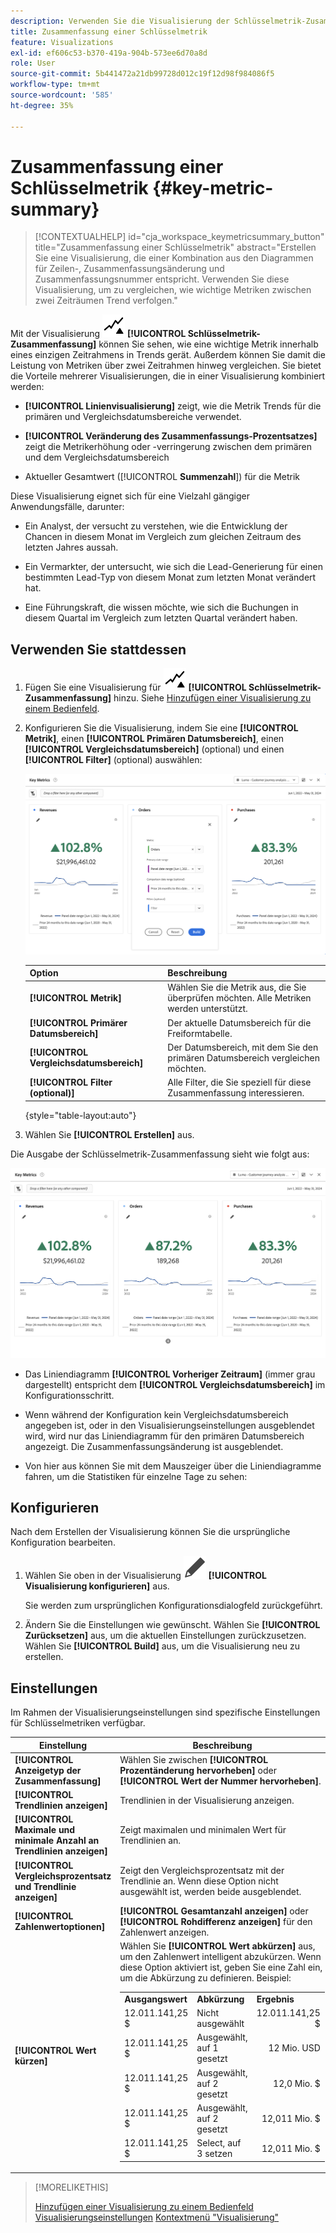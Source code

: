 ```yaml
---
description: Verwenden Sie die Visualisierung der Schlüsselmetrik-Zusammenfassung, um die Leistung der Kennzahlen über zwei Timelines hinweg zu vergleichen.
title: Zusammenfassung einer Schlüsselmetrik
feature: Visualizations
exl-id: ef606c53-b370-419a-904b-573ee6d70a8d
role: User
source-git-commit: 5b441472a21db99728d012c19f12d98f984086f5
workflow-type: tm+mt
source-wordcount: '585'
ht-degree: 35%

---
```


# Zusammenfassung einer Schlüsselmetrik {#key-metric-summary}

<!-- markdownlint-disable MD034 -->

>[!CONTEXTUALHELP]
>id="cja_workspace_keymetricsummary_button"
>title="Zusammenfassung einer Schlüsselmetrik"
>abstract="Erstellen Sie eine Visualisierung, die einer Kombination aus den Diagrammen für Zeilen-, Zusammenfassungsänderung und Zusammenfassungsnummer entspricht. Verwenden Sie diese Visualisierung, um zu vergleichen, wie wichtige Metriken zwischen zwei Zeiträumen Trend verfolgen."

<!-- markdownlint-enable MD034 -->


Mit der Visualisierung ![Schlüsselmetriken](/help/assets/icons/KeyMetrics.svg) **[!UICONTROL Schlüsselmetrik-Zusammenfassung]** können Sie sehen, wie eine wichtige Metrik innerhalb eines einzigen Zeitrahmens in Trends gerät. Außerdem können Sie damit die Leistung von Metriken über zwei Zeitrahmen hinweg vergleichen. Sie bietet die Vorteile mehrerer Visualisierungen, die in einer Visualisierung kombiniert werden:

* **[!UICONTROL Linienvisualisierung]** zeigt, wie die Metrik Trends für die primären und Vergleichsdatumsbereiche verwendet.

* **[!UICONTROL Veränderung des Zusammenfassungs-Prozentsatzes]** zeigt die Metrikerhöhung oder -verringerung zwischen dem primären und dem Vergleichsdatumsbereich

* Aktueller Gesamtwert ([!UICONTROL **Summenzahl**]) für die Metrik

Diese Visualisierung eignet sich für eine Vielzahl gängiger Anwendungsfälle, darunter:

* Ein Analyst, der versucht zu verstehen, wie die Entwicklung der Chancen in diesem Monat im Vergleich zum gleichen Zeitraum des letzten Jahres aussah.

* Ein Vermarkter, der untersucht, wie sich die Lead-Generierung für einen bestimmten Lead-Typ von diesem Monat zum letzten Monat verändert hat.

* Eine Führungskraft, die wissen möchte, wie sich die Buchungen in diesem Quartal im Vergleich zum letzten Quartal verändert haben.

## Verwenden Sie stattdessen 

1. Fügen Sie eine Visualisierung für ![KeyMetrics](/help/assets/icons/KeyMetrics.svg) **[!UICONTROL Schlüsselmetrik-Zusammenfassung]** hinzu. Siehe [Hinzufügen einer Visualisierung zu einem Bedienfeld](freeform-analysis-visualizations.md#add-visualizations-to-a-panel).

1. Konfigurieren Sie die Visualisierung, indem Sie eine **[!UICONTROL Metrik]**, einen **[!UICONTROL Primären Datumsbereich]**, einen **[!UICONTROL Vergleichsdatumsbereich]** (optional) und einen **[!UICONTROL Filter]** (optional) auswählen:

   ![Schlüsselmetrikkonfiguration, die die Optionen für Metrik, Primärdatumsbereich, Vergleichsdatumsbereich und Segment anzeigt.](assets/key-metrics-config.png)

   | Option | Beschreibung |
   | --- | --- |
   | **[!UICONTROL Metrik]** | Wählen Sie die Metrik aus, die Sie überprüfen möchten. Alle Metriken werden unterstützt. |
   | **[!UICONTROL Primärer Datumsbereich]** | Der aktuelle Datumsbereich für die Freiformtabelle. |
   | **[!UICONTROL Vergleichsdatumsbereich]** | Der Datumsbereich, mit dem Sie den primären Datumsbereich vergleichen möchten. |
   | **[!UICONTROL Filter (optional)]** | Alle Filter, die Sie speziell für diese Zusammenfassung interessieren. |

   {style="table-layout:auto"}

1. Wählen Sie **[!UICONTROL Erstellen]** aus.

<!--## How the Key Metric Summary visualization handles the comparison date range

(This will probably release in January. Per Jaden Howell)

* If the primary date range is set to the panel date range, there are 2-6 options that are considered 'relative' to the primary date range. These usually include the previous period (same amount of time immediately proceeding the primary date range), and 52 weeks prior to that date range.

* If the comparison date range is set to one of the 'relative' options, upon updating the primary date range, the comparison date range updates to the period immediate preceding the panel date range.

* If your comparison date range is *not* set to a 'relative' option, then updating the panel date range changes your primary date range, but has no effect on the comparison date range.

**Example 1**

Primary date range is set to the panel's date range: 'Yesterday'
Comparison date range is set to a relative date range, one of: 'Previous day', 'Same day last week', 'Same day 4 weeks prior', 'Same day last month', 'Same day last year', or 'Same day 52 weeks prior'.
When I change the panel's date range to 'This month', the comparison date range will update to 'Previous month'.

**Example 2**
 
Primary date range is set to the panel's date range: 'Yesterday'
Comparison date range is set to a non-relative date range, such as 'Feb 2nd, 2022', 'Highest sales day', 'Last week', etc. 

>[!NOTE]
>
>Last week is relative to the day the project is opened on, but it is not based on the panel's date range of 'Yesterday'. In other cases, such as if the panel's date range was 'This week', it may be relative.

When you change the panel's date range to '4 days ago', the comparison date range remains at the previous selection. -->

Die Ausgabe der Schlüsselmetrik-Zusammenfassung sieht wie folgt aus:

![Schlüsselmetrikausgabe, die die Metrik, die Zusammenfassungsänderung, die Zusammenfassungsnummer und die Liniendiagramme anzeigt.](assets/key-metrics.png)

* Das Liniendiagramm **[!UICONTROL Vorheriger Zeitraum]** (immer grau dargestellt) entspricht dem **[!UICONTROL Vergleichsdatumsbereich]** im Konfigurationsschritt.

* Wenn während der Konfiguration kein Vergleichsdatumsbereich angegeben ist, oder in den Visualisierungseinstellungen ausgeblendet wird, wird nur das Liniendiagramm für den primären Datumsbereich angezeigt. Die Zusammenfassungsänderung ist ausgeblendet.

* Von hier aus können Sie mit dem Mauszeiger über die Liniendiagramme fahren, um die Statistiken für einzelne Tage zu sehen:


## Konfigurieren

Nach dem Erstellen der Visualisierung können Sie die ursprüngliche Konfiguration bearbeiten.

1. Wählen Sie oben in der Visualisierung ![Bearbeiten](/help/assets/icons/Edit.svg) **[!UICONTROL Visualisierung konfigurieren]** aus.

   Sie werden zum ursprünglichen Konfigurationsdialogfeld zurückgeführt.

1. Ändern Sie die Einstellungen wie gewünscht. Wählen Sie **[!UICONTROL Zurücksetzen]** aus, um die aktuellen Einstellungen zurückzusetzen. Wählen Sie **[!UICONTROL Build]** aus, um die Visualisierung neu zu erstellen.

## Einstellungen

Im Rahmen der Visualisierungseinstellungen sind spezifische Einstellungen für Schlüsselmetriken verfügbar.

| Einstellung | Beschreibung |
|---|---|
| **[!UICONTROL Anzeigetyp der Zusammenfassung]** | Wählen Sie zwischen **[!UICONTROL Prozentänderung hervorheben]** oder **[!UICONTROL Wert der Nummer hervorheben]**. |
| **[!UICONTROL Trendlinien anzeigen]** | Trendlinien in der Visualisierung anzeigen. |
| **[!UICONTROL Maximale und minimale Anzahl an Trendlinien anzeigen]** | Zeigt maximalen und minimalen Wert für Trendlinien an. |
| **[!UICONTROL Vergleichsprozentsatz und Trendlinie anzeigen]** | Zeigt den Vergleichsprozentsatz mit der Trendlinie an. Wenn diese Option nicht ausgewählt ist, werden beide ausgeblendet. |
| **[!UICONTROL Zahlenwertoptionen]** | **[!UICONTROL Gesamtanzahl anzeigen]** oder **[!UICONTROL Rohdifferenz anzeigen]** für den Zahlenwert anzeigen. |
| **[!UICONTROL Wert kürzen]** | Wählen Sie **[!UICONTROL Wert abkürzen]** aus, um den Zahlenwert intelligent abzukürzen. Wenn diese Option aktiviert ist, geben Sie eine Zahl ein, um die Abkürzung zu definieren. Beispiel:<br/><table><tr><td>**Ausgangswert**</td><td>**Abkürzung**</td><td>**Ergebnis**</td></tr><tr><td>12.011.141,25 $</td><td>Nicht ausgewählt</td><td  align="right">12.011.141,25 $</td></tr><tr><td>12.011.141,25 $</td><td>Ausgewählt, auf 1 gesetzt</td><td align="right">12 Mio. USD</td></tr><tr><td>12.011.141,25 $</td><td>Ausgewählt, auf 2 gesetzt</td><td  align="right">12,0 Mio. $</td></tr><tr><td>12.011.141,25 $</td><td>Ausgewählt, auf 2 gesetzt</td><td align="right">12,011 Mio. $</td></tr><tr><td>12.011.141,25 $</td><td>Select, auf 3 setzen</td><td align="right">12,011 Mio. $</td></tr></table> |

>[!MORELIKETHIS]
>
>[Hinzufügen einer Visualisierung zu einem Bedienfeld](/help/analysis-workspace/visualizations/freeform-analysis-visualizations.md#add-visualizations-to-a-panel)
>[Visualisierungseinstellungen](/help/analysis-workspace/visualizations/freeform-analysis-visualizations.md#settings)
>[Kontextmenü &quot;Visualisierung&quot;](/help/analysis-workspace/visualizations/freeform-analysis-visualizations.md#context-menu)
>
